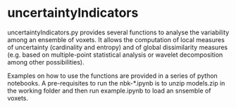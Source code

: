 # uncertaintyIndicators

uncertaintyIndicators.py provides several functions to analyse the variability among an ensemble of voxets. It allows the computation of local measures of uncertainty (cardinality and entropy) and of global dissimilarity measures (e.g. based on multiple-point statistical analysis or wavelet decomposition among other possibilities).

Examples on how to use the functions are provided in a series of python notebooks. A pre-requisites to run the nbk-*.ipynb is to unzip models.zip in the working folder and then run example.ipynb to load an snsemble of voxets.
